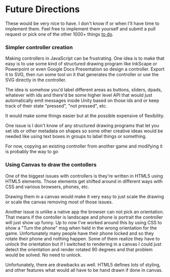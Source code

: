 Future Directions
=================

These would be very nice to have. I don't know if or when I'll have time to
implement them. Feel free to implement them yourself and submit a pull request
or pick one of the other 1000+ things [to do](../todo.md).

### Simpler controller creation

Making controllers in JavaScript can be frustrating. One idea is to make
that easy is to use some kind of structured drawing program like InkScape
or Powerpoint or even Google Docs Presentation so design a controller.
Export it to SVG, then run some tool on it that generates the controller or
use the SVG directly in the controller.

The idea is somehow you'd label different areas as buttons, sliders, dpads, whatever
with ids and there'd be some higher level API that would just automatically emit
messages inside Unity based on those ids and or keep track of their state "pressed",
"not pressed", etc.

It would make some things easier but at the possible expensive of flexibility.

One issue is I don't know of any structured drawing programs that let you
set ids or other metadata on shapes so some other creative ideas would be needed
like using text boxes in groups to label things or something.

For now, copying an existing controller from another game and modifying it is
probably the way to go

### Using Canvas to draw the contollers

One of the biggest issues with controllers is they're written in HTML5 using
HTML5 elements. Those elements get shifted around in different ways with CSS
and various browsers, phones, etc.

Drawing them in a canvas would make it very easy to just scale the drawing or
scale the canvas removing most of those issues.

Another issue is unlike a native app the browser can not pick an orientation.
That means if the contoller is landscape and phone is portrait the controller
will just show up funny. Up to now I've worked around this by using CSS
to show a "Turn the phone" msg when held in the wrong orientation for the game.
Unfortunately many people have their phone locked and so they rotate their phone
and nothing happen. Some of them realize they have to unlock the orientation
but if I switched to rendering in a canvas I could just detect the orientation
and render rotated 90 degrees and that problem would be solved. No need to unlock.

Unfortunately, there are drawbacks as well. HTML5 defines lots of styling, and
other features what would all have to be hand drawn if done in canvas.




